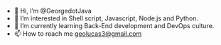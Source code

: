 - 👋 Hi, I’m @GeorgedotJava
- 👀 I’m interested in Shell script, Javascript, Node.js and Python.
- 🌱 I’m currently learning Back-End development and DevOps culture.
- 📫 How to reach me geolucas3@gmail.com 

<!---
GeorgedotJava/GeorgedotJava is a ✨ special ✨ repository because its `README.md` (this file) appears on your GitHub profile.
You can click the Preview link to take a look at your changes.
--->

